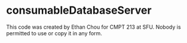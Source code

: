 # consumableDatabaseServer

This code was created by Ethan Chou for CMPT 213 at SFU. Nobody is permitted to use or copy it in any form.
